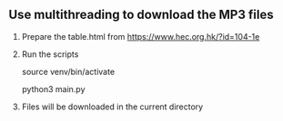 ## Use multithreading to download the MP3 files

1. Prepare the table.html from https://www.hec.org.hk/?id=104-1e

2. Run the scripts

    source venv/bin/activate
    
    python3 main.py

3. Files will be downloaded in the current directory